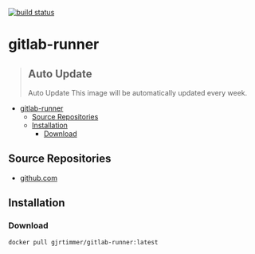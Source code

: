 [![build status](https://gitlab.timmertech.nl/docker/gitlab-runner/badges/main/pipeline.svg)](https://gitlab.timmertech.nl/docker/gitlab-runner/commits/main)

# gitlab-runner

> ## **Auto Update**
>
> Auto Update
> This image will be automatically updated every week.

- [gitlab-runner](#gitlab-runner)
  - [Source Repositories](#source-repositories)
  - [Installation](#installation)
    - [Download](#download)

## Source Repositories

- [github.com](https://github.com/gjrtimmer/docker-gitlab-runner)

## Installation

### Download

```bash
docker pull gjrtimmer/gitlab-runner:latest
```
